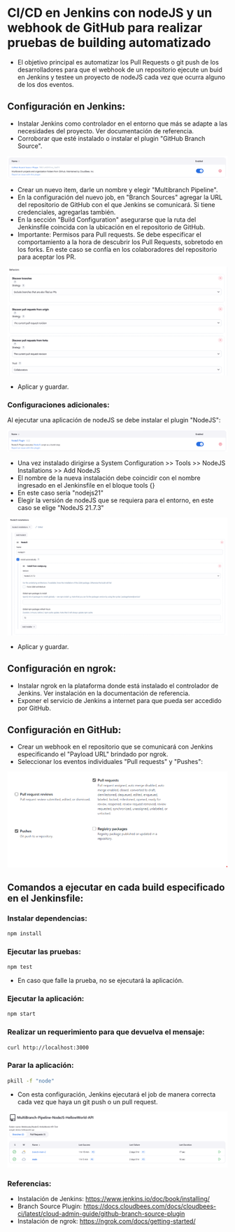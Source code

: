 # CI/CD en Jenkins con nodeJS y un webhook de GitHub para realizar pruebas de building automatizado

- El objetivo principal es automatizar los Pull Requests o git push de los desarrolladores para que el webhook de un repositorio ejecute un buid en Jenkins y testee un proyecto de nodeJS cada vez que ocurra alguno de los dos eventos.

## Configuración en Jenkins:

- Instalar Jenkins como controlador en el entorno que más se adapte a las necesidades del proyecto. Ver documentación de referencia.
- Corroborar que esté instalado o instalar el plugin "GitHub Branch Source".

![Image-plugin-multibranch](images/GitHub-Branch-Source-plugin.png)

- Crear un nuevo item, darle un nombre y elegir "Multibranch Pipeline".
- En la configuración del nuevo job, en "Branch Sources" agregar la URL del repositorio de GitHub con el que Jenkins se comunicará. Si tiene credenciales, agregarlas también.
- En la sección "Build Configuration" asegurarse que la ruta del Jenkinsfile coincida con la ubicación en el repositorio de GitHub.
- Importante: Permisos para Pull requests. Se debe especificar el comportamiento a la hora de descubrir los Pull Requests, sobretodo en los forks. En este caso se confía en los colaboradores del repositorio para aceptar los PR.

![Inage-multibranch-behavior](images/multibranch-behaviors.png)

- Aplicar y guardar.

### Configuraciones adicionales:

Al ejecutar una aplicación de nodeJS se debe instalar el plugin "NodeJS":

![Image-plugin-nodeJS](images/nodeJS-plugin.png)

- Una vez instalado dirigirse a System Configuration >> Tools >> NodeJS Installations >> Add NodeJS
- El nombre de la nueva instalación debe coincidir con el nombre ingresado en el Jenkinsfile en el bloque tools {}
- En este caso sería "nodejs21"
- Elegir la versión de nodeJS que se requiera para el entorno, en este caso se elige "NodeJS 21.7.3"

![Image-nodeJS-tools](images/tools-nodeJS.png)

- Aplicar y guardar.

## Configuración en ngrok:

- Instalar ngrok en la plataforma donde está instalado el controlador de Jenkins. Ver instalación en la documentación de referencia.
- Exponer el servicio de Jenkins a internet para que pueda ser accedido por GitHub. 

## Configuración en GitHub:

- Crear un webhook en el repositorio que se comunicará con Jenkins especificando el "Payload URL" brindado por ngrok.
- Seleccionar los eventos individuales "Pull requests" y "Pushes":

![Image-webhook-github](images/Image-webhook-github.png)

## Comandos a ejecutar en cada build especificado en el Jenkinsfile:

### Instalar dependencias:

```bash
npm install
```

### Ejecutar las pruebas:

```bash
npm test
```

- En caso que falle la prueba, no se ejecutará la aplicación.

### Ejecutar la aplicación:

```bash
npm start
```

### Realizar un requerimiento para que devuelva el mensaje:

```bash
curl http://localhost:3000
```

### Parar la aplicación:

```bash
pkill -f "node"
```

- Con esta configuración, Jenkins ejecutará el job de manera correcta cada vez que haya un git push o un pull request.

![Image-build-Jenkins](images/Image-build-jenkins.png)

### Referencias:

- Instalación de Jenkins: https://www.jenkins.io/doc/book/installing/
- Branch Source Plugin: https://docs.cloudbees.com/docs/cloudbees-ci/latest/cloud-admin-guide/github-branch-source-plugin
- Instalación de ngrok: https://ngrok.com/docs/getting-started/